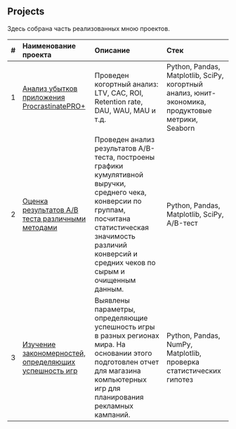 ## Projects

Здесь собрана часть реализованных мною проектов.

| #| Наименование проекта                                 | Описание      |  Стек               |
|:-|:---------------                                      | :-------------|:---------------|
|1 | [Анализ убытков приложения ProcrastinatePRO+](https://github.com/gaidds/portfolio/tree/main/Cohort%20analysis)          |Проведен когортный анализ: LTV, CAC, ROI, Retention rate, DAU, WAU, MAU и т.д. |Python, Pandas, Matplotlib, SciPy, когортный анализ, юнит-экономика, продуктовые метрики, Seaborn|
|2 | [Оценка результатов A/B теста различными методами](https://github.com/gaidds/portfolio/tree/main/Analysing%20AB%20test)     |Проведен анализ результатов A/B-теста, построены графики кумулятивной выручки, среднего чека, конверсии по группам, посчитана статистическая значимость различий конверсий и средних чеков по сырым и очищенным данным.                | Python, Pandas, Matplotlib, SciPy, A/B-тест|
|3 | [Изучение закономерностей, определяющих успешность игр](https://github.com/gaidds/portfolio/tree/main/Games%20analysis)|Выявлены параметры, определяющие успешность игры в разных регионах мира. На основании этого подготовлен отчет для магазина компьютерных игр для планирования рекламных кампаний.|Python, Pandas, NumPy, Matplotlib, проверка статистических гипотез|
